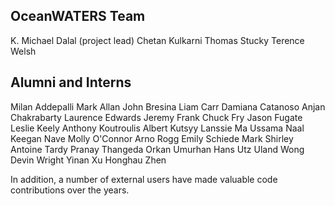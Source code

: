 OceanWATERS Team
----------------

K. Michael Dalal (project lead)
Chetan Kulkarni
Thomas Stucky
Terence Welsh

Alumni and Interns
------------------

Milan Addepalli
Mark Allan
John Bresina
Liam Carr
Damiana Catanoso
Anjan Chakrabarty
Laurence Edwards
Jeremy Frank
Chuck Fry
Jason Fugate
Leslie Keely
Anthony Koutroulis
Albert Kutsyy
Lanssie Ma
Ussama Naal
Keegan Nave
Molly O'Connor
Arno Rogg
Emily Schiede
Mark Shirley
Antoine Tardy
Pranay Thangeda
Orkan Umurhan
Hans Utz
Uland Wong
Devin Wright
Yinan Xu
Honghau Zhen

In addition, a number of external users have made valuable code
contributions over the years.
